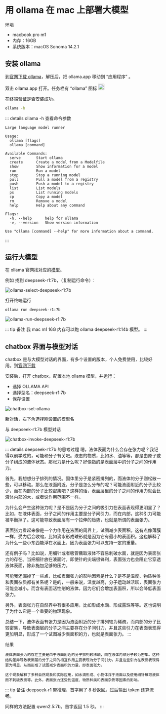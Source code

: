 # 用 ollama 在 mac 上部署大模型

环境
* macbook pro m1
* 内存：16GB
* 系统版本：macOS Sonoma 14.2.1

## 安装 ollama

到[官网下载 ollama](https://ollama.com/)，解压后，把 ollama.app 移动到 “应用程序” 。

双击 ollama.app 打开。任务栏有 “ollama” 图标 <img src="https://ollama.com/public/ollama.png" width="20" style="display: inline;" alt="ollama icon" />

在终端验证是否安装成功。

```bash
ollama -h
```

::: details ollama -h 查看命令参数
```console
Large language model runner

Usage:
  ollama [flags]
  ollama [command]

Available Commands:
  serve       Start ollama
  create      Create a model from a Modelfile
  show        Show information for a model
  run         Run a model
  stop        Stop a running model
  pull        Pull a model from a registry
  push        Push a model to a registry
  list        List models
  ps          List running models
  cp          Copy a model
  rm          Remove a model
  help        Help about any command

Flags:
  -h, --help      help for ollama
  -v, --version   Show version information

Use "ollama [command] --help" for more information about a command.
```
:::

## 运行大模型

在 ollama 官网找对应的[模型](https://ollama.com/search)。

例如 找到 deepseek-r1:7b，（复制运行命令）：

![ollama-select-deepseek-r1:7b](http://static.chenlb.com/img/ollama/ollama-select-deepseek-r1-7b.png)

打开终端运行

```bash
ollama run deepseek-r1:7b
```

![ollama-run-deepseek-r1:7b](http://static.chenlb.com/img/ollama/ollama-run-deepseek-r1-7b.png)

::: tip 备注
我 mac m1 16G 内存可以跑 ollama deepseek-r1:14b 模型。
:::

## chatbox 界面与模型对话

chatbox 是与大模型对话的界面，有多个设置的版本，个人免费使用，比较好用。到[官网下载](https://chatboxai.app/zh)

安装后，打开 chatbox，配置本地 ollama 模型，并运行：
* 选择 OLLAMA API
* 选择型名：deepseek-r1:7b
* 保存设置

![chatbox-set-ollama](http://static.chenlb.com/img/ollama/chatbox-set-ollama.png)

新对话，右下角选择刚设置的模型名

与 deepseek-r1:7b 模型对话

![chatbox-invoke-deepseek-r1:7b](http://static.chenlb.com/img/ollama/chatbox-invoke-deepseek-r1-7b.png)

::: details deepseek-r1:7b 的思考过程
嗯，液体表面为什么会存在张力呢？我记得以前学过的，可能和分子有关吧。液态的物质，比如水、油等等，都是由原子或分子组成的液体状态。那张力是什么呢？好像指的是表面层中的分子之间的作用力。

首先，我想想分子排列的情况。固体里分子是紧密排列的，而液体的分子则松散一些，可以移动。那么在液面附近，分子是怎么分布的呢？可能液面附近的分子比较少，而在内部的分子比较密集吧？这样的话，表面层里的分子之间的作用力就会比液体内部的大，或者说作用范围不一样。

为什么会产生这种张力呢？是不是因为分子之间的吸引力在表面表现得更明显了？比如，在液体表面，分子之间的作用主要是分子间引力，而在内部，这种引力可能被平衡掉了。这可能导致表面层有一个拉伸的趋势，也就是所谓的表面张力。

表面张力看起来像是一个力作用在液面的周界上，试图减少表面积。这有点像薄膜一样，受力后会收缩，比如滴水形成球形就是因为它有最小的表面积。这也解释了为什么一些小东西能浮在水面上，因为表面张力可以支持一定的重量。

还有例子吗？比如说，用细针或者吸管蘸取液体不容易刺破水面，就是因为表面张力的存在。当把细针放在液面时，即使针的尖端很锋利，表面张力也会阻止它穿透液体表面，除非施加足够的压力。

可能我还漏掉了一些点，比如表面张力的影响因素是什么？是不是温度、物质种类和表面杂质都有关系呢？是的，一般来说，温度越高，分子运动越活跃，表面张力可能会减小。而含有表面活性剂的液体，因为它们会增加表面积，所以会降低表面张力。

另外，表面张力在自然界中有很多应用，比如形成水滴、形成露珠等等。这也说明了为什么它是一个重要的物理现象。

总结一下，液体表面有张力是因为液面附近的分子排列较为稀疏，而内部的分子比较密集，导致表面层的分子之间主要存在分子间引力，并且这些引力在表面表现得更加明显，形成了一个试图减少表面积的力，也就是表面张力。
:::

结果

```text
液体表面张力的存在主要是由于液面附近的分子排列较稀疏，而在液体内部分子较为密集。这种结构差异导致表面层的分子之间的相互作用主要表现为分子间引力，并且这些引力在表面表现得更为明显，从而形成了试图减少表面积的力量，即表面张力。

这个现象解释了多种自然现象和实际应用，如水滴形成、小物体浮于液面以及使用细针蘸取液体而不刺破表面等。此外，表面张力还受到温度、物质种类和表面杂质等因素的影响。
```

::: tip 备注
deepseek-r1 带推理，首字用了 8 秒返回。过后输出 token 还算流畅。

同样的方法配置 qwen2.5:7b。首字返回 1.5 秒。
::: 